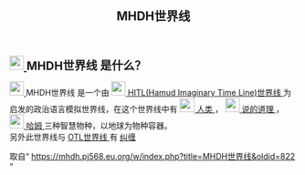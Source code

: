 <section id="mw-content">
 <div class="cosmos-pageAligned mw-body" id="content">
  <a id="top">
  </a>
  <header id="cosmos-page-header">
   <div id="cosmos-header-articleHeader">
    <h1 class="firstHeading" id="firstHeading">
     <span id="cosmos-title-text">
      <span class="mw-page-title-main">
       MHDH世界线
      </span>
     </span>
     <div class="mw-indicators">
     </div>
    </h1>
   </div>
  </header>
  <div class="cosmos-articleContainer">
   <article id="cosmos-pageBody-content">
    <div id="cosmos-pageContent-subtitle">
     <div id="mw-content-subtitle">
     </div>
    </div>
    <div id="siteNotice">
     <!-- CentralNotice -->
    </div>
    <div class="mw-body-content mw-content-ltr" dir="ltr" id="mw-content-text" lang="zh">
     <div class="mw-parser-output">
      <p>
       <big>
        <big>
         <b>
          <span class="mw-default-size" typeof="mw:File">
           <a class="mw-file-description" href="//mhdh.pj568.eu.org/wiki/File:MHDH.png">
            <img decoding="async" height="25" src="//static.miraheze.org/hamuddaolihumanlinewikiwiki/c/c6/MHDH.png" width="25"/>
           </a>
          </span>
          <a class="mw-selflink selflink">
           MHDH世界线
          </a>
          是什么？
         </b>
        </big>
       </big>
      </p>
      <p>
       <span class="mw-default-size" typeof="mw:File">
        <a class="mw-file-description" href="//mhdh.pj568.eu.org/wiki/File:MHDH.png">
         <img decoding="async" height="25" src="//static.miraheze.org/hamuddaolihumanlinewikiwiki/c/c6/MHDH.png" width="25"/>
        </a>
       </span>
       <a class="mw-selflink selflink">
        MHDH世界线
       </a>
       是一个由
       <span class="mw-default-size" typeof="mw:File">
        <a class="mw-file-description" href="//mhdh.pj568.eu.org/wiki/File:Hamud.png">
         <img decoding="async" height="25" src="//static.miraheze.org/hamuddaolihumanlinewikiwiki/2/28/Hamud.png" width="25"/>
        </a>
       </span>
       <a href="//mhdh.pj568.eu.org/wiki/HITL%E4%B8%96%E7%95%8C%E7%BA%BF" title="HITL世界线">
        HITL(Hamud Imaginary Time Line)世界线
       </a>
       为启发的政治语言模拟世界线，在这个世界线中有
       <span class="mw-default-size" typeof="mw:File">
        <a class="mw-file-description" href="//mhdh.pj568.eu.org/wiki/File:%E4%BA%BA%E7%B1%BB.png">
         <img decoding="async" height="24" src="//static.miraheze.org/hamuddaolihumanlinewikiwiki/3/32/%E4%BA%BA%E7%B1%BB.png" width="26"/>
        </a>
       </span>
       <a href="//mhdh.pj568.eu.org/wiki/%E4%BA%BA%E7%B1%BB" title="人类">
        人类
       </a>
       ，
       <span class="mw-default-size" typeof="mw:File">
        <a class="mw-file-description" href="//mhdh.pj568.eu.org/wiki/File:Shuodedaoli.png">
         <img decoding="async" height="25" src="//static.miraheze.org/hamuddaolihumanlinewikiwiki/9/95/Shuodedaoli.png" width="25"/>
        </a>
       </span>
       <a href="//mhdh.pj568.eu.org/wiki/%E8%AF%B4%E7%9A%84%E9%81%93%E7%90%86" title="说的道理">
        说的道理
       </a>
       ，
       <span class="mw-default-size" typeof="mw:File">
        <a class="mw-file-description" href="//mhdh.pj568.eu.org/wiki/File:Hamud.png">
         <img decoding="async" height="25" src="//static.miraheze.org/hamuddaolihumanlinewikiwiki/2/28/Hamud.png" width="25"/>
        </a>
       </span>
       <a href="//mhdh.pj568.eu.org/wiki/%E5%93%88%E5%A7%86" title="哈姆">
        哈姆
       </a>
       三种智慧物种，以地球为物种容器。
       <br/>
       另外此世界线与
       <a class="new" href="//mhdh.pj568.eu.org/w/index.php?title=OTL%E4%B8%96%E7%95%8C%E7%BA%BF&amp;action=edit&amp;redlink=1" title="OTL世界线（页面不存在）">
        OTL世界线
       </a>
       有
       <a class="new" href="//mhdh.pj568.eu.org/w/index.php?title=%E8%AE%B0%E5%BF%86%E7%BA%A0%E7%BC%A0&amp;action=edit&amp;redlink=1" title="记忆纠缠（页面不存在）">
        纠缠
       </a>
       <br/>
      </p>
      <!-- 
NewPP limit report
Parsed by mwtask141
Cached time: 20240105034003
Cache expiry: 604800
Reduced expiry: false
Complications: [no‐toc‐conversion]
CPU time usage: 0.082 seconds
Real time usage: 0.101 seconds
Preprocessor visited node count: 1/1000000
Post‐expand include size: 0/2097152 bytes
Template argument size: 0/2097152 bytes
Highest expansion depth: 1/100
Expensive parser function count: 0/99
Unstrip recursion depth: 0/20
Unstrip post‐expand size: 0/5000000 bytes
-->
      <!--
Transclusion expansion time report (%,ms,calls,template)
100.00%    0.000      1 -total
-->
      <!-- Saved in parser cache with key hamuddaolihumanlinewikiwiki:pcache:idhash:239-0!canonical!zh!groups=* and timestamp 20240105034003 and revision id 822. Rendering was triggered because: unknown
 -->
     </div>
     <noscript>
      <img alt="" height="1" src="https://mhdh.pj568.eu.org/wiki/Special:CentralAutoLogin/start?type=1x1" style="border: none; position: absolute;" title="" width="1"/>
     </noscript>
    </div>
    <div class="printfooter">
     取自“
     <a dir="ltr" href="https://mhdh.pj568.eu.org/w/index.php?title=MHDH世界线&amp;oldid=822">
      https://mhdh.pj568.eu.org/w/index.php?title=MHDH世界线&amp;oldid=822
     </a>
     ”
    </div>
    <span id="cosmos-content-categories">
     <div class="catlinks catlinks-allhidden" data-mw="interface" id="catlinks">
     </div>
    </span>
   </article>
  </div>
 </div>
</section>
